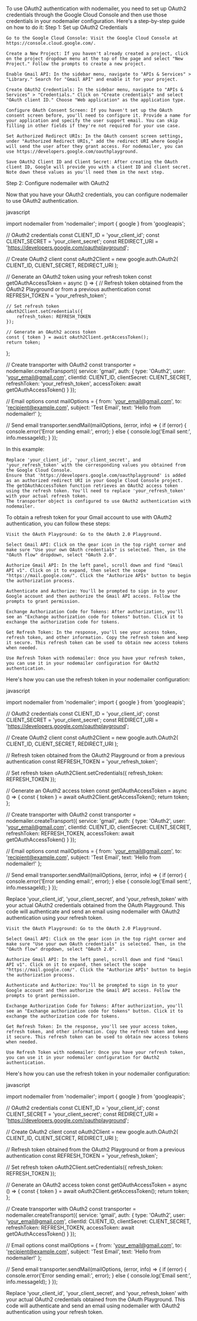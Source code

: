 To use OAuth2 authentication with nodemailer, you need to set up OAuth2 credentials through the Google Cloud Console and then use those credentials in your nodemailer configuration. Here's a step-by-step guide on how to do it:
Step 1: Set up OAuth2 Credentials

    Go to the Google Cloud Console: Visit the Google Cloud Console at https://console.cloud.google.com/.

    Create a New Project: If you haven't already created a project, click on the project dropdown menu at the top of the page and select "New Project." Follow the prompts to create a new project.

    Enable Gmail API: In the sidebar menu, navigate to "APIs & Services" > "Library." Search for "Gmail API" and enable it for your project.

    Create OAuth2 Credentials: In the sidebar menu, navigate to "APIs & Services" > "Credentials." Click on "Create credentials" and select "OAuth client ID." Choose "Web application" as the application type.

    Configure OAuth Consent Screen: If you haven't set up the OAuth consent screen before, you'll need to configure it. Provide a name for your application and specify the user support email. You can skip filling in other fields if they're not required for your use case.

    Set Authorized Redirect URIs: In the OAuth consent screen settings, under "Authorized Redirect URIs," add the redirect URI where Google will send the user after they grant access. For nodemailer, you can use https://developers.google.com/oauthplayground.

    Save OAuth2 Client ID and Client Secret: After creating the OAuth client ID, Google will provide you with a client ID and client secret. Note down these values as you'll need them in the next step.

Step 2: Configure nodemailer with OAuth2

Now that you have your OAuth2 credentials, you can configure nodemailer to use OAuth2 authentication.

javascript

import nodemailer from 'nodemailer';
import { google } from 'googleapis';

// OAuth2 credentials
const CLIENT_ID = 'your_client_id';
const CLIENT_SECRET = 'your_client_secret';
const REDIRECT_URI = 'https://developers.google.com/oauthplayground';

// Create OAuth2 client
const oAuth2Client = new google.auth.OAuth2(
    CLIENT_ID,
    CLIENT_SECRET,
    REDIRECT_URI
);

// Generate an OAuth2 token using your refresh token
const getOAuthAccessToken = async () => {
    // Refresh token obtained from the OAuth2 Playground or from a previous authentication
    const REFRESH_TOKEN = 'your_refresh_token';

    // Set refresh token
    oAuth2Client.setCredentials({
        refresh_token: REFRESH_TOKEN
    });

    // Generate an OAuth2 access token
    const { token } = await oAuth2Client.getAccessToken();
    return token;
};

// Create transporter with OAuth2
const transporter = nodemailer.createTransport({
    service: 'gmail',
    auth: {
        type: 'OAuth2',
        user: 'your_email@gmail.com',
        clientId: CLIENT_ID,
        clientSecret: CLIENT_SECRET,
        refreshToken: 'your_refresh_token',
        accessToken: await getOAuthAccessToken()
    }
});

// Email options
const mailOptions = {
    from: 'your_email@gmail.com',
    to: 'recipient@example.com',
    subject: 'Test Email',
    text: 'Hello from nodemailer!'
};

// Send email
transporter.sendMail(mailOptions, (error, info) => {
    if (error) {
        console.error('Error sending email:', error);
    } else {
        console.log('Email sent:', info.messageId);
    }
});

In this example:

    Replace 'your_client_id', 'your_client_secret', and 'your_refresh_token' with the corresponding values you obtained from the Google Cloud Console.
    Ensure that 'https://developers.google.com/oauthplayground' is added as an authorized redirect URI in your Google Cloud Console project.
    The getOAuthAccessToken function retrieves an OAuth2 access token using the refresh token. You'll need to replace 'your_refresh_token' with your actual refresh token.
    The transporter object is configured to use OAuth2 authentication with nodemailer.





To obtain a refresh token for your Gmail account to use with OAuth2 authentication, you can follow these steps:

    Visit the OAuth Playground: Go to the OAuth 2.0 Playground.

    Select Gmail API: Click on the gear icon in the top right corner and make sure "Use your own OAuth credentials" is selected. Then, in the "OAuth flow" dropdown, select "OAuth 2.0".

    Authorize Gmail API: In the left panel, scroll down and find "Gmail API v1". Click on it to expand, then select the scope "https://mail.google.com/". Click the "Authorize APIs" button to begin the authorization process.

    Authenticate and Authorize: You'll be prompted to sign in to your Google account and then authorize the Gmail API access. Follow the prompts to grant permission.

    Exchange Authorization Code for Tokens: After authorization, you'll see an "Exchange authorization code for tokens" button. Click it to exchange the authorization code for tokens.

    Get Refresh Token: In the response, you'll see your access token, refresh token, and other information. Copy the refresh token and keep it secure. This refresh token can be used to obtain new access tokens when needed.

    Use Refresh Token with nodemailer: Once you have your refresh token, you can use it in your nodemailer configuration for OAuth2 authentication.

Here's how you can use the refresh token in your nodemailer configuration:

javascript

import nodemailer from 'nodemailer';
import { google } from 'googleapis';

// OAuth2 credentials
const CLIENT_ID = 'your_client_id';
const CLIENT_SECRET = 'your_client_secret';
const REDIRECT_URI = 'https://developers.google.com/oauthplayground';

// Create OAuth2 client
const oAuth2Client = new google.auth.OAuth2(
    CLIENT_ID,
    CLIENT_SECRET,
    REDIRECT_URI
);

// Refresh token obtained from the OAuth2 Playground or from a previous authentication
const REFRESH_TOKEN = 'your_refresh_token';

// Set refresh token
oAuth2Client.setCredentials({
    refresh_token: REFRESH_TOKEN
});

// Generate an OAuth2 access token
const getOAuthAccessToken = async () => {
    const { token } = await oAuth2Client.getAccessToken();
    return token;
};

// Create transporter with OAuth2
const transporter = nodemailer.createTransport({
    service: 'gmail',
    auth: {
        type: 'OAuth2',
        user: 'your_email@gmail.com',
        clientId: CLIENT_ID,
        clientSecret: CLIENT_SECRET,
        refreshToken: REFRESH_TOKEN,
        accessToken: await getOAuthAccessToken()
    }
});

// Email options
const mailOptions = {
    from: 'your_email@gmail.com',
    to: 'recipient@example.com',
    subject: 'Test Email',
    text: 'Hello from nodemailer!'
};

// Send email
transporter.sendMail(mailOptions, (error, info) => {
    if (error) {
        console.error('Error sending email:', error);
    } else {
        console.log('Email sent:', info.messageId);
    }
});

Replace 'your_client_id', 'your_client_secret', and 'your_refresh_token' with your actual OAuth2 credentials obtained from the OAuth Playground. This code will authenticate and send an email using nodemailer with OAuth2 authentication using your refresh token.


    Visit the OAuth Playground: Go to the OAuth 2.0 Playground.

    Select Gmail API: Click on the gear icon in the top right corner and make sure "Use your own OAuth credentials" is selected. Then, in the "OAuth flow" dropdown, select "OAuth 2.0".

    Authorize Gmail API: In the left panel, scroll down and find "Gmail API v1". Click on it to expand, then select the scope "https://mail.google.com/". Click the "Authorize APIs" button to begin the authorization process.

    Authenticate and Authorize: You'll be prompted to sign in to your Google account and then authorize the Gmail API access. Follow the prompts to grant permission.

    Exchange Authorization Code for Tokens: After authorization, you'll see an "Exchange authorization code for tokens" button. Click it to exchange the authorization code for tokens.

    Get Refresh Token: In the response, you'll see your access token, refresh token, and other information. Copy the refresh token and keep it secure. This refresh token can be used to obtain new access tokens when needed.

    Use Refresh Token with nodemailer: Once you have your refresh token, you can use it in your nodemailer configuration for OAuth2 authentication.

Here's how you can use the refresh token in your nodemailer configuration:

javascript

import nodemailer from 'nodemailer';
import { google } from 'googleapis';

// OAuth2 credentials
const CLIENT_ID = 'your_client_id';
const CLIENT_SECRET = 'your_client_secret';
const REDIRECT_URI = 'https://developers.google.com/oauthplayground';

// Create OAuth2 client
const oAuth2Client = new google.auth.OAuth2(
    CLIENT_ID,
    CLIENT_SECRET,
    REDIRECT_URI
);

// Refresh token obtained from the OAuth2 Playground or from a previous authentication
const REFRESH_TOKEN = 'your_refresh_token';

// Set refresh token
oAuth2Client.setCredentials({
    refresh_token: REFRESH_TOKEN
});

// Generate an OAuth2 access token
const getOAuthAccessToken = async () => {
    const { token } = await oAuth2Client.getAccessToken();
    return token;
};

// Create transporter with OAuth2
const transporter = nodemailer.createTransport({
    service: 'gmail',
    auth: {
        type: 'OAuth2',
        user: 'your_email@gmail.com',
        clientId: CLIENT_ID,
        clientSecret: CLIENT_SECRET,
        refreshToken: REFRESH_TOKEN,
        accessToken: await getOAuthAccessToken()
    }
});

// Email options
const mailOptions = {
    from: 'your_email@gmail.com',
    to: 'recipient@example.com',
    subject: 'Test Email',
    text: 'Hello from nodemailer!'
};

// Send email
transporter.sendMail(mailOptions, (error, info) => {
    if (error) {
        console.error('Error sending email:', error);
    } else {
        console.log('Email sent:', info.messageId);
    }
});

Replace 'your_client_id', 'your_client_secret', and 'your_refresh_token' with your actual OAuth2 credentials obtained from the OAuth Playground. This code will authenticate and send an email using nodemailer with OAuth2 authentication using your refresh token.
